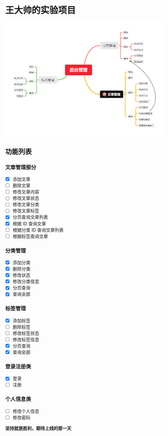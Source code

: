 # 王大帅的实验项目

![后台功能图](./doc/nestadmin-img.png)

## 功能列表

### 文章管理部分

- [x] 添加文章
- [ ] 删除文章
- [ ] 修改文章内容
- [ ] 修改文章状态
- [ ] 修改文章分类
- [ ] 修改文章标签
- [x] 分页查询文章列表
- [x] 根据 ID 查询文章
- [ ] 根据分类 ID 查询文章列表
- [ ] 根据标签查询文章

### 分类管理

- [x] 添加分类
- [x] 删除分类
- [x] 修改状态
- [x] 修改分类信息
- [x] 分页查询
- [x] 查询全部

### 标签管理

- [x] 添加标签
- [ ] 删除标签
- [ ] 修改标签状态
- [ ] 修改标签信息
- [x] 分页查询
- [x] 查询全部

### 登录注册类

- [x] 登录
- [ ] 注册

### 个人信息类

- [ ] 修改个人信息
- [ ] 修改密码

**坚持就是胜利，期待上线的那一天**
